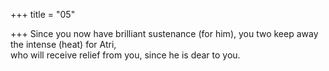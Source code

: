 +++
title = "05"

+++
Since you now have brilliant sustenance (for him), you two keep away the  intense (heat) for Atri,  
who will receive relief from you, since he is dear to you.  